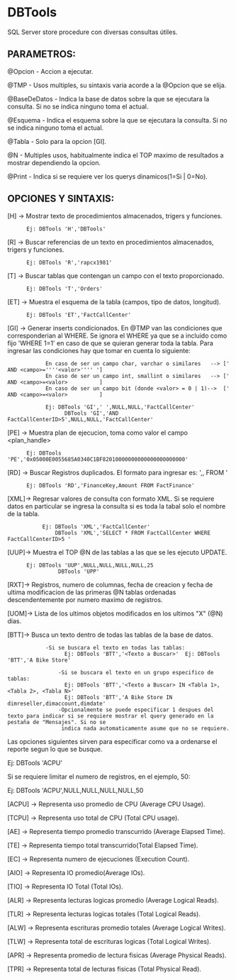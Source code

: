 DBTools
=======

SQL Server store procedure con diversas consultas útiles.

PARAMETROS:
-----------

@Opcion			- Accion a ejecutar.

@TMP			- Usos multiples, su sintaxis varia acorde a la @Opcion que se elija.

@BaseDeDatos	- Indica la base de datos sobre la que se ejecutara la consulta. Si no se indica ninguno toma el actual.

@Esquema		- Indica el esquema sobre la que se ejecutara la consulta. Si no se indica ninguno toma el actual.

@Tabla			- Solo para la opcion [GI].

@N				- Multiples usos, habitualmente indica el TOP maximo de resultados a mostrar dependiendo la opcion.

@Print			- Indica si se requiere ver los querys dinamicos(1=Si | 0=No). 


OPCIONES Y SINTAXIS:
--------------------

[H]	 ->	Mostrar texto de procedimientos almacenados, trigers y funciones. 
          
          Ej: DBTools 'H','DBTools'
          
[R]	 ->	Buscar referencias de un texto en procedimientos almacenados, trigers y funciones. 
          
          Ej: DBTools 'R','rapcx1981'	 
          
[T]  ->	Buscar tablas que contengan un campo con el texto proporcionado. 
          
          Ej: DBTools 'T','Orders'

[ET] -> Muestra el esquema de la tabla (campos, tipo de datos, longitud). 
           
          Ej: DBTools 'ET','FactCallCenter'

[GI] -> Generar inserts condicionados. En @TMP van las condiciones que corresponderian al WHERE. Se ignora el WHERE ya que se a incluido como fijo
			   'WHERE 1=1' en caso de que se quieran generar toda la tabla. Para ingresar las condiciones hay que tomar en cuenta lo siguiente:

			    En caso de ser un campo char, varchar o similares	-->	[' AND <campo>=''''<valor>'''' ']
			    En caso de ser un campo int, smallint o similares	-->	[' AND <campo>=<valor>			]
			    En caso de ser un campo bit (donde <valor> = 0 | 1)-->	[' AND <campo>=<valor>			]	
			    
			    Ej: DBTools 'GI',' ',NULL,NULL,'FactCallCenter'	
				      DBTools 'GI','AND FactCallCenterID>5',NULL,NULL,'FactCallCenter'		

[PE] -> Muestra plan de ejecucion, toma como valor el campo <plan_handle> 
          
          Ej: DBTools 'PE','0x05000E0055685A0340C1BF82010000000000000000000000'

[RD] -> Buscar Registros duplicados. El formato para ingresar es: '<campo1>,<campo2>,<campoN> FROM <tabla>' 
          
          Ej: DBTools 'RD','FinanceKey,Amount FROM FactFinance'

[XML]-> Regresar valores de consulta con formato XML. Si se requiere datos en particular se ingresa la consulta si es toda la tabal solo el nombre de la tabla. 
			   
			   Ej: DBTools 'XML','FactCallCenter'  
			       DBTools 'XML','SELECT * FROM FactCallCenter WHERE FactCallCenterID>5 ' 

[UUP]-> Muestra el TOP @N de las tablas a las que se les ejecuto UPDATE. 
          
          Ej: DBTools 'UUP',NULL,NULL,NULL,NULL,25 
  				    DBTools 'UPP'

[RXT]-> Registros, numero de columnas, fecha de creacion y fecha de ultima modificacion de las primeras @N tablas ordenadas descendentemente por numero maximo de registros.

[UOM]-> Lista de los ultimos objetos modificados en los ultimos "X" (@N) dias.

[BTT]-> Busca un texto dentro de todas las tablas de la base de datos. 
			    
			    -Si se buscara el texto en todas las tablas:
					  Ej: DBTools 'BTT','<Texto a Buscar>'	Ej: DBTools 'BTT','A Bike Store'
						
					-Si se buscara el texto en un grupo especifico de tablas:
					  Ej: DBTools 'BTT','<Texto a Buscar> IN <Tabla 1>,<Tabla 2>, <Tabla N>' 
					  Ej: DBTools 'BTT','A Bike Store IN dimreseller,dimaccount,dimdate' 
					-Opcionalmente se puede especificar 1 despues del texto para indicar si se requiere mostrar el query generado en la pestaña de "Mensajes". Si no se 
					 indica nada automaticamente asume que no se requiere.	 

Las opciones siguientes sirven para especificar como va a ordenarse el reporte segun lo que se busque.

Ej: DBTools 'ACPU' 
	         
Si se requiere limitar el numero de registros, en el ejemplo, 50:

Ej: DBTools 'ACPU',NULL,NULL,NULL,NULL,50 


[ACPU] -> Representa uso promedio de CPU (Average CPU Usage).

[TCPU] -> Representa uso total de CPU (Total CPU usage).

[AE]   -> Representa tiempo promedio transcurrido (Average Elapsed Time).

[TE]   -> Representa tiempo total transcurrido(Total Elapsed Time).

[EC]   -> Representa numero de ejecuciones (Execution Count).

[AIO]  -> Representa IO promedio(Average IOs).  

[TIO]  -> Representa IO Total (Total IOs). 

[ALR]  -> Representa lecturas logicas promedio (Average Logical Reads).

[TLR]  -> Representa lecturas logicas totales (Total Logical Reads). 

[ALW]  -> Representa escrituras promedio totales (Average Logical Writes).

[TLW]  -> Representa total de escrituras logicas (Total Logical Writes).

[APR]  -> Representa promedio de lectura fisicas (Average Physical Reads).

[TPR]  -> Representa total de lecturas fisicas (Total Physical Read).

